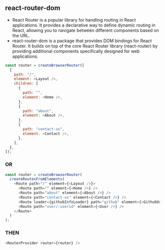 ## react-router-dom

- React Router is a popular library for handling routing in React applications. It provides a declarative way to define dynamic routing in React, allowing you to navigate between different components based on the URL.
- react-router-dom is a package that provides DOM bindings for React Router. It builds on top of the core React Router library (react-router) by providing additional components specifically designed for web applications.

```javascript
const router = createBrowserRouter([
  {
    path: "/",
    element: <Layout />,
    children: [
      {
        path: "",
        element: <Home />,
      },
      {
        path: "about",
        element: <About />,
      },
      {
        path: "contact-us",
        element: <Contact />,
      },
    ],
  },
]);
```

### OR

```javascript
const router = createBrowserRouter(
  createRoutesFromElements(
    <Route path="/" element={<Layout />}>
      <Route path="" element={<Home />} />
      <Route path="about" element={<About />} />
      <Route path="contact-us" element={<Contact />} />
      <Route loader={githubInfoLoader} path="github" element={<GithubUser />} />
      <Route path="user/:userid" element={<User />} />
    </Route>
  )
);
```

### THEN

```javascript
<RouterProvider router={router} />
```
